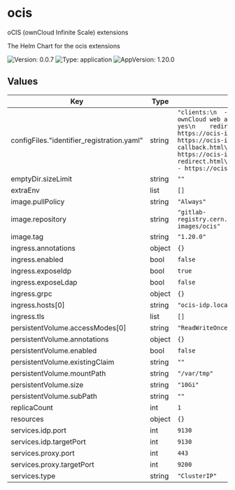
# ocis

oCIS (ownCloud Infinite Scale) extensions

The Helm Chart for the ocis extensions

![Version: 0.0.7](https://img.shields.io/badge/Version-0.0.7-informational?style=flat-square) ![Type: application](https://img.shields.io/badge/Type-application-informational?style=flat-square) ![AppVersion: 1.20.0](https://img.shields.io/badge/AppVersion-1.20.0-informational?style=flat-square)

## Values

| Key | Type | Default | Description |
|-----|------|---------|-------------|
| configFiles."identifier_registration.yaml" | string | `"clients:\n  - id: web\n    name: ownCloud web app\n    trusted: yes\n    redirect_uris:\n      - https://ocis-idp.local/\n      - https://ocis-idp.local/oidc-callback.html\n      - https://ocis-idp.local/oidc-silent-redirect.html\n    origins:\n      - https://ocis-idp.local\n"` |  |
| emptyDir.sizeLimit | string | `""` |  |
| extraEnv | list | `[]` |  |
| image.pullPolicy | string | `"Always"` |  |
| image.repository | string | `"gitlab-registry.cern.ch/sciencebox/docker-images/ocis"` |  |
| image.tag | string | `"1.20.0"` |  |
| ingress.annotations | object | `{}` |  |
| ingress.enabled | bool | `false` |  |
| ingress.exposeIdp | bool | `true` |  |
| ingress.exposeLdap | bool | `false` |  |
| ingress.grpc | object | `{}` |  |
| ingress.hosts[0] | string | `"ocis-idp.local"` |  |
| ingress.tls | list | `[]` |  |
| persistentVolume.accessModes[0] | string | `"ReadWriteOnce"` |  |
| persistentVolume.annotations | object | `{}` |  |
| persistentVolume.enabled | bool | `false` |  |
| persistentVolume.existingClaim | string | `""` |  |
| persistentVolume.mountPath | string | `"/var/tmp"` |  |
| persistentVolume.size | string | `"10Gi"` |  |
| persistentVolume.subPath | string | `""` |  |
| replicaCount | int | `1` |  |
| resources | object | `{}` |  |
| services.idp.port | int | `9130` |  |
| services.idp.targetPort | int | `9130` |  |
| services.proxy.port | int | `443` |  |
| services.proxy.targetPort | int | `9200` |  |
| services.type | string | `"ClusterIP"` |  |

